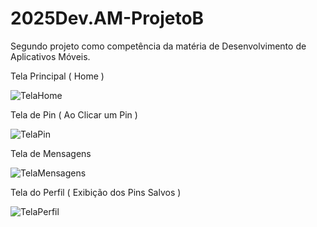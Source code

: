 # 2025Dev.AM-ProjetoB
Segundo projeto como competência da matéria de Desenvolvimento de Aplicativos Móveis.

Tela Principal ( Home )


![TelaHome](https://github.com/user-attachments/assets/b89d7b64-d6d9-4596-81ab-579adf1d80b8)

Tela de Pin ( Ao Clicar um Pin )


![TelaPin](https://github.com/user-attachments/assets/32719185-06c2-4211-a6f0-6e6ad4fd9070)

Tela de Mensagens


![TelaMensagens](https://github.com/user-attachments/assets/c62a4683-2791-4faf-bb89-0ced443b9f42)

Tela do Perfil ( Exibição dos Pins Salvos )


![TelaPerfil](https://github.com/user-attachments/assets/c19ac6e8-4dbf-48d7-9854-398d7b5ea4d4)
